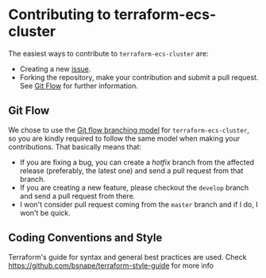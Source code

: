 Contributing to terraform-ecs-cluster
=======================

The easiest ways to contribute to `terraform-ecs-cluster` are:


  * Creating a new [issue].
  * Forking the repository, make your contribution and submit a pull request.
    See [Git Flow](#git-flow) for further information.

[issue]: https://github.com/grey-systems/terraform-ecs-cluster/issues/new

Git Flow
--------
We chose to use the [Git flow branching model][flow] for `terraform-ecs-cluster`, so you are
kindly required to follow the same model when making your contributions.  That
basically means that:

  * If you are fixing a bug, you can create a *hotfix* branch from the affected
  release (preferably, the latest one) and send a pull request from that branch.
  * If you are creating a new feature, please checkout the `develop` branch and
  send a pull request from there.
  * I won't consider pull request coming from the `master` branch and if I do, I
    won't be quick.

[flow]: http://nvie.com/posts/a-successful-git-branching-model/

Coding Conventions and Style
----------------------------
Terraform's guide for syntax and general best practices are used. Check https://github.com/bsnape/terraform-style-guide for more info

